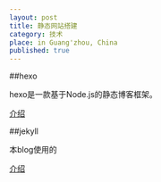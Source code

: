```yaml
---
layout: post
title: 静态网站搭建
category: 技术
place: in Guang'zhou, China
published: true
---
```


##hexo

hexo是一款基于Node.js的静态博客框架。

[介绍](http://blog.fens.me/hexo-blog-github/)

##jekyll

本blog使用的

[介绍](http://jekyll.bootcss.com/)
